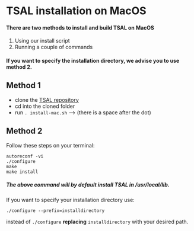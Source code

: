 # TSAL installation on MacOS

#### There are two methods to install and build TSAL on MacOS
1. Using our install script
2. Running a couple of commands

#### If you want to specify the installation directory, we advise you to use method 2.

## Method 1
* clone the [TSAL repository](https://github.com/Calvin-CS/TSAL.git)
* cd into the cloned folder
* run `. install-mac.sh` --> (there is a space after the dot)

## Method 2

Follow these steps on your terminal:
```
autoreconf -vi
./configure
make
make install
```
##### The above command will by default install TSAL in /usr/local/lib.
If you want to specify your installation directory use:
```
./configure --prefix=installdirectory
``` 
instead of `./configure` **replacing** `installdirectory` with your desired path.
